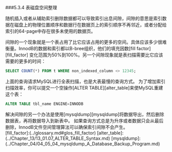 ###5.3.4 表磁盘空间整理

随机插入或者从辅助索引删除数据都可以导致索引出息间隙，间隙的意思是索引数据在磁盘上的物理位置顺序和数据行在数据页上的索引顺序不再邻近，或者分配给索引的64-page中存在很多未使用的数据页。

间隙的一个现象就是一个表占用了比它应该占用的更多的空间。具体应该多少很难衡量。InnodB的数据和索引都以B-bree组织，他们的填充因数[fill factor][fill_factor] 变化范围为50%到100%。另一个间隙现象就是表扫描需要比它应该需要的更多的时间：

```sql
SELECT COUNT(*) FROM t WHERE non_indexed_column <> 12345;
```

上面的查询请求MySQL进行全表扫描，也是大表最慢的查询方式。
为了增加索引扫描效率，你可以提交一个空操作[ALTER TABLE][alter_table]来使MySQL重建这个表：

```sql
ALTER TABLE tbl_name ENGINE=INNODB
```

解决间隙的另一个办法是使用[mysqldump][mysqldump]将数据导出，然后删除数据表，再将数据导入到新表中。
如果查询方式总是为升序或者数据只会从最后删除，InnodB文件空间管理算法可以确保索引间隙不会产生。	
[fill_factor]:(../glossary.md#glos_fill_factor)
[alter_table]:(../Chapter_13/13_01.07_ALTER_TABLE_Syntax.md)
[mysqldump]:(../Chapter_04/04_05_04_mysqldump_A_Database_Backup_Program.md)

